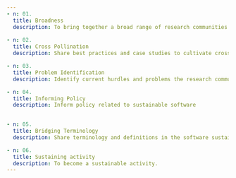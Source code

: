```yaml
---
- n: 01.
  title: Broadness
  description: To bring together a broad range of research communities with a focus on the long term software sustainability of existing, new and future code.
  
- n: 02.
  title: Cross Pollination
  description: Share best practices and case studies to cultivate cross-pollination of ideas and approaches in the research community   

- n: 03.
  title: Problem Identification 
  description: Identify current hurdles and problems the research community is facing to make their software sustainable   

- n: 04.
  title: Informing Policy
  description: Inform policy related to sustainable software
   

- n: 05.
  title: Bridging Terminology
  description: Share terminology and definitions in the software sustainability space   

- n: 06.
  title: Sustaining activity
  description: To become a sustainable activity.   
---
```

